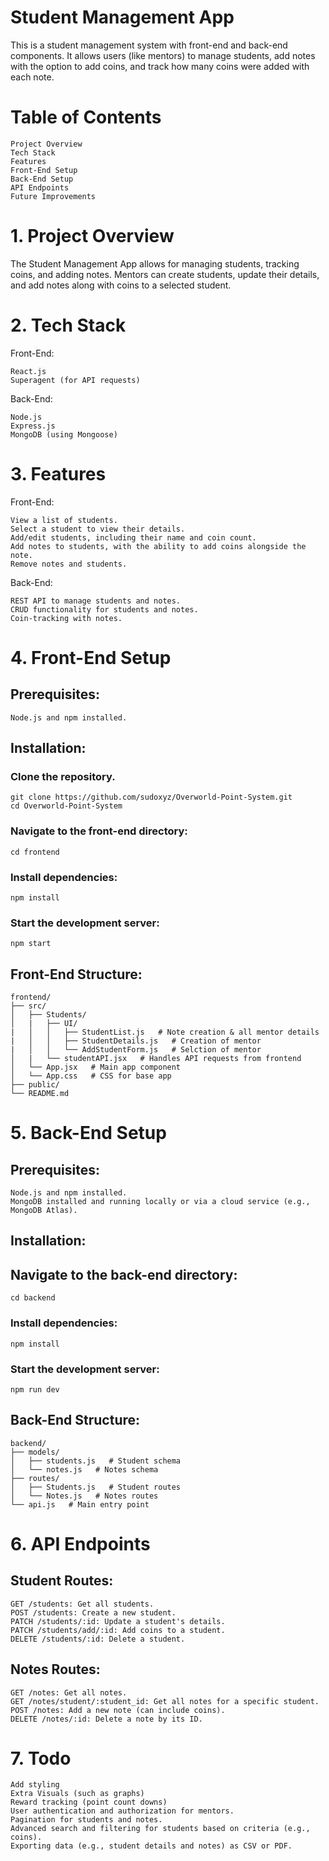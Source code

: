 # Student Management App

This is a student management system with front-end and back-end components. It allows users (like mentors) to manage students, add notes with the option to add coins, and track how many coins were added with each note.

# Table of Contents

    Project Overview
    Tech Stack
    Features
    Front-End Setup
    Back-End Setup
    API Endpoints
    Future Improvements

# 1. Project Overview

The Student Management App allows for managing students, tracking coins, and adding notes. Mentors can create students, update their details, and add notes along with coins to a selected student.

# 2. Tech Stack
Front-End:

    React.js
    Superagent (for API requests)

Back-End:

    Node.js
    Express.js
    MongoDB (using Mongoose)

# 3. Features
Front-End:

    View a list of students.
    Select a student to view their details.
    Add/edit students, including their name and coin count.
    Add notes to students, with the ability to add coins alongside the note.
    Remove notes and students.

Back-End:

    REST API to manage students and notes.
    CRUD functionality for students and notes.
    Coin-tracking with notes.

# 4. Front-End Setup
## Prerequisites:

    Node.js and npm installed.

## Installation:

### Clone the repository.

    git clone https://github.com/sudoxyz/Overworld-Point-System.git
    cd Overworld-Point-System

### Navigate to the front-end directory:

    cd frontend

### Install dependencies:

    npm install

### Start the development server:

    npm start

## Front-End Structure:

    frontend/
    ├── src/
    │   ├── Students/
    │   |   ├── UI/
    |   │   │   ├── StudentList.js   # Note creation & all mentor details
    |   │   │   ├── StudentDetails.js   # Creation of mentor
    |   │   │   └── AddStudentForm.js   # Selction of mentor
    │   |   └── studentAPI.jsx   # Handles API requests from frontend
    │   └── App.jsx   # Main app component
    │   └── App.css   # CSS for base app   
    ├── public/
    └── README.md

# 5. Back-End Setup
## Prerequisites:

    Node.js and npm installed.
    MongoDB installed and running locally or via a cloud service (e.g., MongoDB Atlas).

## Installation:

## Navigate to the back-end directory:

    cd backend

### Install dependencies:

    npm install

### Start the development server:

    npm run dev

## Back-End Structure:

    backend/
    ├── models/
    │   ├── students.js   # Student schema
    │   └── notes.js   # Notes schema
    ├── routes/
    │   ├── Students.js   # Student routes
    │   └── Notes.js   # Notes routes
    └── api.js   # Main entry point

# 6. API Endpoints
## Student Routes:

    GET /students: Get all students.
    POST /students: Create a new student.
    PATCH /students/:id: Update a student's details.
    PATCH /students/add/:id: Add coins to a student.
    DELETE /students/:id: Delete a student.

## Notes Routes:

    GET /notes: Get all notes.
    GET /notes/student/:student_id: Get all notes for a specific student.
    POST /notes: Add a new note (can include coins).
    DELETE /notes/:id: Delete a note by its ID.


# 7. Todo
   
    Add styling
    Extra Visuals (such as graphs)
    Reward tracking (point count downs)
    User authentication and authorization for mentors.
    Pagination for students and notes.
    Advanced search and filtering for students based on criteria (e.g., coins).
    Exporting data (e.g., student details and notes) as CSV or PDF.

